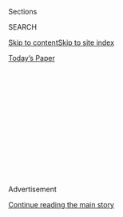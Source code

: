 <div id="app">

<div>

<div>

<div>

<div class="NYTAppHideMasthead css-1q2w90k e1suatyy0">

<div class="section css-ui9rw0 e1suatyy2">

<div class="css-eph4ug er09x8g0">

<div class="css-6n7j50">

</div>

<span class="css-1dv1kvn">Sections</span>

<div class="css-10488qs">

<span class="css-1dv1kvn">SEARCH</span>

</div>

[Skip to content](#site-content)[Skip to site index](#site-index)

</div>

<div class="css-10698na e1huz5gh0">

</div>

</div>

<div id="masthead-bar-one" class="section hasLinks css-15hmgas e1csuq9d3">

<div class="css-uqyvli e1csuq9d0">

</div>

<div class="css-1uqjmks e1csuq9d1">

</div>

<div class="css-9e9ivx">

[](https://myaccount.nytimes.com/auth/login?response_type=cookie&client_id=vi)

</div>

<div class="css-1bvtpon e1csuq9d2">

[Today’s Paper](https://www.nytimes.com/section/todayspaper)

</div>

</div>

</div>

</div>

<div data-aria-hidden="false">

<div id="site-content" role="main">

<div>

<div class="css-1aor85t" style="opacity:0.000000001;z-index:-1;visibility:hidden">

<div class="css-1hqnpie">

<div class="css-epjblv">

<span class="css-17xtcya">[Opinion](/section/opinion)</span><span class="css-x15j1o">|</span><span class="css-fwqvlz">What
if We Could Have Meat Without Murder?</span>

</div>

<div class="css-k008qs">

<div class="css-1iwv8en">

<span class="css-18z7m18"></span>

<div>

</div>

</div>

<span class="css-1n6z4y">https://nyti.ms/38wbBjr</span>

<div class="css-1705lsu">

<div class="css-4xjgmj">

<div class="css-4skfbu" role="toolbar" data-aria-label="Social Media Share buttons, Save button, and Comments Panel with current comment count" data-testid="share-tools">

  - 
  - 
  - 
  - 
    
    <div class="css-6n7j50">
    
    </div>

  - 

</div>

</div>

</div>

</div>

</div>

</div>

<div id="NYT_TOP_BANNER_REGION" class="css-13pd83m">

</div>

<div id="top-wrapper" class="css-1sy8kpn">

<div id="top-slug" class="css-l9onyx">

Advertisement

</div>

[Continue reading the main story](#after-top)

<div class="ad top-wrapper" style="text-align:center;height:100%;display:block;min-height:250px">

<div id="top" class="place-ad" data-position="top" data-size-key="top">

</div>

</div>

<div id="after-top">

</div>

</div>

<div>

<div class="css-v5btjw etb61u70">

<div class="css-v05ibm etb61u71">

[Opinion](/section/opinion)

</div>

</div>

<div id="sponsor-wrapper" class="css-1hyfx7x">

<div id="sponsor-slug" class="css-19vbshk">

Supported by

</div>

[Continue reading the main story](#after-sponsor)

<div id="sponsor" class="ad sponsor-wrapper" style="text-align:center;height:100%;display:block">

</div>

<div id="after-sponsor">

</div>

</div>

<div class="css-186x18t">

THE STONE

</div>

<div class="css-1vkm6nb ehdk2mb0">

# What if We Could Have Meat Without Murder?

</div>

We can, if we can agree that it doesn’t need to come from the body of an
animal.

<div class="css-18e8msd">

<div class="css-vp77d3 epjyd6m0">

<div class="css-1baulvz">

By <span class="css-1baulvz last-byline" itemprop="name">Andy
Lamey</span>

<div class="css-8atqhb">

Mr. Lamey is the author of “Duty and the Beast: Should We Eat Meat in
the Name of Animal Rights?”

</div>

</div>

</div>

  - July 2, 2020

  - 
    
    <div class="css-4xjgmj">
    
    <div class="css-d8bdto" role="toolbar" data-aria-label="Social Media Share buttons, Save button, and Comments Panel with current comment count" data-testid="share-tools">
    
      - 
      - 
      - 
      - 
        
        <div class="css-6n7j50">
        
        </div>
    
      - 
    
    </div>
    
    </div>

</div>

<div class="css-79elbk" data-testid="photoviewer-wrapper">

<div class="css-z3e15g" data-testid="photoviewer-wrapper-hidden">

</div>

<div class="css-1a48zt4 ehw59r15" data-testid="photoviewer-children">

![<span class="css-16f3y1r e13ogyst0" data-aria-hidden="true">A
lab-grown burger made from cultured
beef.</span><span class="css-cnj6d5 e1z0qqy90" itemprop="copyrightHolder"><span class="css-1ly73wi e1tej78p0">Credit...</span><span><span>David
Parry/Press Association, via Associated
Press</span></span></span>](https://static01.nyt.com/images/2020/07/02/opinion/02Stone-Meat1/02Stone-Meat1-articleLarge.jpg?quality=75&auto=webp&disable=upscale)

</div>

</div>

</div>

<div class="section meteredContent css-1r7ky0e" name="articleBody" itemprop="articleBody">

<div class="css-1fanzo5 StoryBodyCompanionColumn">

<div class="css-53u6y8">

*What is meat?*

That question is unlikely to be asked along with the usual ones — Medium
or well-done? Cheese or no cheese? — over grills being fired up all over
the United States this summer. (Unless, of course, you invite a
philosopher to your barbecue.) But it is a timely one and how we answer
it — how we ultimately define the word “meat” — could have a significant
impact on the future of our food supply, our health and the health of
the planet.

It’s no secret by now that the case against meat keeps getting stronger.
The social, environmental and ethical costs of industrial agriculture —
exacerbated by a pandemic being traced back to a live animal market, and
a vulnerable meat processing industry — have become too obvious and
damaging to ignore. Yet Americans on average consume more that 200
pounds of animal flesh each year. And, like it or not, it is still part
of how the United States sees itself — cultural icons, from cowboys and
ranchers to the Golden Arches, express the country’s long, tragic love
affair with meat.

But just as the meaning of American identity has changed over time, so
too has the food people eat to celebrate it. Fifty years ago, few
barbecues included burgers made of tofu or lentils for the stray
vegetarians found in so many families today.

For centuries, the definition of meat was obvious: the edible flesh of
an animal. That changed in 2013, when the Dutch scientist Mark Post
[unveiled](https://www.nytimes.com/2013/05/14/science/engineering-the-325000-in-vitro-burger.html)
the first in vitro hamburger. By bathing animal stem cells with growth
serum, Dr. Post and his colleagues were able to grow a hamburger in
their lab. Their burger had essentially the same composition as a normal
hamburger but a different origin. Although Dr. Post estimated that the
first in vitro burger cost about $325,000 to create, the price has come
down significantly and his team is one of several groups seeking to
commercialize in vitro meat and bring it to market. (Dr. Post’s first
burger was grown using fetal bovine serum, a slaughterhouse byproduct;
his team and others have sought out animal-free replacements.)

</div>

</div>

<div class="css-1fanzo5 StoryBodyCompanionColumn">

<div class="css-53u6y8">

This prospect has triggered opposition from the agriculture industry,
which in the past three years has petitioned lawmakers in some 25 states
to introduce bills to prevent alternative meat products being labeled
meat.

The timing of these bills is not coincidental. Lawmakers know that
plant-based meat substitutes have become big business: In 2019,
plant-based meat sales totaled [$939
million,](https://www.gfi.org/blog-state-of-the-industry-2020#:~:text=SPINS%20data%20compiled%20by%20GFI,has%20greatly%20outstripped%20conventional%20meat.)
an 18 percent increase over the year before, while sales for all
plant-based foods reached $5 billion. The real reason for the meat
industry’s interest in grocery labels is that it is threatened by this
surge in popularity.

Missouri was the first jurisdiction where such a bill became law and it
has already been subject to a first-amendment challenge, a fate that
most likely awaits its counterparts in other states.

The debates now going on in many different state legislatures and
courthouses all revolve around this question: What is meat? The best
answer, in my view, is one that takes the arrival of in vitro flesh as
occasion to reconceive and broaden our idea of meat.

A helpful distinction is
[drawn](https://www.erudit.org/en/journals/ateliers/2018-v13-n1-ateliers04192/1055123ar/)
by Jeff Sebo, the director of the animal studies program at New York
University, between a food item’s origin, substance and function. The
traditional view of meat holds that its must originate in the body of an
animal. The substance of meat is what it is physically made of: muscle
tissue composed of protein, water, amino acids and the rest. Meat’s
function is on one level something that we experience — the familiar
combination of taste and texture in the mouth. Nutritionally, meat’s
function varies — it can affect our health for better or worse,
depending on how we prepare it or how much we consume.

</div>

</div>

<div class="css-1fanzo5 StoryBodyCompanionColumn">

<div class="css-53u6y8">

A new framework that would allow us to classify lab grown meat as just
“meat” would involve rethinking those principles. In vitro meat
generally satisfies the last two requirements — substance and function —
but not the first, origin. (I don’t include plant-based products here
because they do not meet *any* of the three conditions.)

It may seem like cheating to consciously redefine meat in order to
accommodate the lab-grown version. In fact, history is full of this type
of conceptual revision. Someone asking 100 years ago what a car is could
be forgiven for offering a definition that mentioned an internal
combustion engine or a human driver. In the age of self-driving and
electric cars we recognize that these are no longer defining features of
cars. Similarly, the commonly accepted definition of marriage was that
of a union between a man and a woman. When same-sex marriage was
legalized in the United States that version was reclassified as but one
option among others, all equally legitimate.

Revised understandings of cars and marriage involve the same kind of
shift. In the jargon of philosophers, we realized that we had long been
mistaking one particular *conception* of cars or marriage for the very
*concept*. Revising our understanding of meat to make room for in vitro
meat involves a similar move. We should strip down our understanding of
meat so that an element previously deemed essential — in this case,
being sourced in an animal carcass — is no longer strictly necessary. On
this updated, more minimalist understanding, all that is necessary for
something to qualify as meat is that it has a meaty substance and
function. Just as Model Ts and Teslas both qualify as cars,
animal-sourced and lab-grown versions would then both qualify as real
meat.

</div>

</div>

<div>

</div>

<div class="css-1fanzo5 StoryBodyCompanionColumn">

<div class="css-53u6y8">

Two considerations support trimming the conceptual fat from our
understanding of meat in this way. The first is intuitive. Imagine you
are served two pieces of steak, one from a slaughterhouse the other from
a lab, which have an identical taste and nutritional effect. Food is by
definition what we eat, and if our experience of eating the two morsels
is the same surely they warrant a common concept.

The second is linguistic. We use the word “milk” to classify fluids from
cows, coconuts and nursing mothers, among other sources. If milk can
have more than one origin, why not meat?

</div>

</div>

<div class="css-1fanzo5 StoryBodyCompanionColumn">

<div class="css-53u6y8">

Ludwig Wittgenstein argued in “Philosophical Investigations” that the
meaning of a word is its use in the language. Given that the term “in
vitro meat” and its synonyms (“lab-grown meat,” “cultured meat”) are
already widely used, it is tempting to go the full Wittgenstein and cite
common usage as grounds to declare the case for in vitro meat closed.
But, to be fair, a conceptual debate should not come down to a
popularity contest: same-sex marriage was once unpopular, yet that
hardly settled the dispute over the nature of marriage. A more cautious
handling of the linguistic evidence takes it to place the burden of
proof on those who would define “meat” to exclude the in vitro version.
Our default presumption should be that it is meat, barring good
arguments otherwise.

</div>

</div>

<div class="css-79elbk" data-testid="photoviewer-wrapper">

<div class="css-z3e15g" data-testid="photoviewer-wrapper-hidden">

</div>

<div class="css-1a48zt4 ehw59r15" data-testid="photoviewer-children">

![<span class="css-16f3y1r e13ogyst0" data-aria-hidden="true">A chef
preparing to cook the world’s first lab-grown beef burger during a
launch event in west London, August 5,
2013.</span><span class="css-cnj6d5 e1z0qqy90" itemprop="copyrightHolder"><span class="css-1ly73wi e1tej78p0">Credit...</span><span>Toby
Melville/Reuters</span></span>](https://static01.nyt.com/images/2020/07/02/opinion/02stone-meat2/02stone-meat2-articleLarge.jpg?quality=75&auto=webp&disable=upscale)

</div>

</div>

<div class="css-1fanzo5 StoryBodyCompanionColumn">

<div class="css-53u6y8">

Such definitions are disingenuous, motived by financial considerations
rather than a good-faith inquiry into the meaning of terms.

Our ancestors regarded animals in a host of different ways — as
currency, transportation, even objects of religious veneration — that
may now seem strange to us. In vitro meat holds out the possibility that
our descendants may someday feel the same way about eating them.

Andy Lamey teaches philosophy at the University of California, San Diego
and is the author of “Duty and the Beast: Should we Eat Meat in the Name
of Animal Rights?”

Now in print*: “*[*Modern Ethics in 77
Arguments*](http://bitly.com/1MW2kN3)*,” and “*[*The Stone Reader:
Modern Philosophy in 133 Arguments*](http://bitly.com/1MW2kN3)*,” with
essays from the series, edited by Peter Catapano and Simon Critchley,
published by Liveright Books.*

*The Times is committed to publishing* [*a diversity of
letters*](https://www.nytimes.com/2019/01/31/opinion/letters/letters-to-editor-new-york-times-women.html)
*to the editor. We’d like to hear what you think about this or any of
our articles. Here are some*
[*tips*](https://help.nytimes.com/hc/en-us/articles/115014925288-How-to-submit-a-letter-to-the-editor)*.
And here’s our email:*
[*letters@nytimes.com*](mailto:letters@nytimes.com)*.*

*Follow The New York Times Opinion section on*
[*Facebook*](https://www.facebook.com/nytopinion)*,* [*Twitter
(@NYTopinion)*](http://twitter.com/NYTOpinion) *and*
[*Instagram*](https://www.instagram.com/nytopinion/)*.*

*The Times is committed to publishing* [*a diversity of
letters*](https://www.nytimes.com/2019/01/31/opinion/letters/letters-to-editor-new-york-times-women.html)
*to the editor. We’d like to hear what you think about this or any of
our articles. Here are some*
[*tips*](https://help.nytimes.com/hc/en-us/articles/115014925288-How-to-submit-a-letter-to-the-editor)*.
And here’s our email:*
[*letters@nytimes.com*](mailto:letters@nytimes.com)*.*

*Follow The New York Times Opinion section on*
[*Facebook*](https://www.facebook.com/nytopinion)*,* [*Twitter
(@NYTopinion)*](http://twitter.com/NYTOpinion) *and*
[*Instagram*](https://www.instagram.com/nytopinion/)*.*

</div>

</div>

</div>

<div>

</div>

<div>

</div>

<div>

</div>

<div>

<div id="bottom-wrapper" class="css-1ede5it">

<div id="bottom-slug" class="css-l9onyx">

Advertisement

</div>

[Continue reading the main story](#after-bottom)

<div id="bottom" class="ad bottom-wrapper" style="text-align:center;height:100%;display:block;min-height:90px">

</div>

<div id="after-bottom">

</div>

</div>

</div>

</div>

</div>

## Site Index

<div>

</div>

## Site Information Navigation

  - [© <span>2020</span> <span>The New York Times
    Company</span>](https://help.nytimes.com/hc/en-us/articles/115014792127-Copyright-notice)

<!-- end list -->

  - [NYTCo](https://www.nytco.com/)
  - [Contact
    Us](https://help.nytimes.com/hc/en-us/articles/115015385887-Contact-Us)
  - [Work with us](https://www.nytco.com/careers/)
  - [Advertise](https://nytmediakit.com/)
  - [T Brand Studio](http://www.tbrandstudio.com/)
  - [Your Ad
    Choices](https://www.nytimes.com/privacy/cookie-policy#how-do-i-manage-trackers)
  - [Privacy](https://www.nytimes.com/privacy)
  - [Terms of
    Service](https://help.nytimes.com/hc/en-us/articles/115014893428-Terms-of-service)
  - [Terms of
    Sale](https://help.nytimes.com/hc/en-us/articles/115014893968-Terms-of-sale)
  - [Site Map](https://spiderbites.nytimes.com)
  - [Help](https://help.nytimes.com/hc/en-us)
  - [Subscriptions](https://www.nytimes.com/subscription?campaignId=37WXW)

</div>

</div>

</div>

</div>
